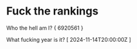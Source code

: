 # Fuck the rankings

Who the hell am I?
{ 6920561 }

What fucking year is it?
[ 2024-11-14T20:00:00Z ]
